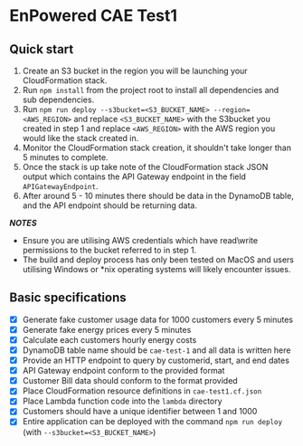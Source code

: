 # EnPowered CAE Test1

## Quick start
1. Create an S3 bucket in the region you will be launching your CloudFormation stack.
2. Run ``npm install`` from the project root to install all dependencies and sub dependencies.
3. Run ``npm run deploy --s3bucket=<S3_BUCKET_NAME> --region=<AWS_REGION>`` and replace ``<S3_BUCKET_NAME>`` with the S3bucket you created in step 1 and replace ``<AWS_REGION>`` with the AWS region you would like the stack created in.
4. Monitor the CloudFormation stack creation, it shouldn't take longer than 5 minutes to complete.
5. Once the stack is up take note of the CloudFormation stack JSON output which contains the API Gateway endpoint in the field ``APIGatewayEndpoint``.
6. After around 5 - 10 minutes there should be data in the DynamoDB table, and the API endpoint should be returning data.

***NOTES***
- Ensure you are utilising AWS credentials which have read\write permissions to the bucket referred to in step 1.
- The build and deploy process has only been tested on MacOS and users utilising Windows or *nix operating systems will likely encounter issues.

## Basic specifications
- [x] Generate fake customer usage data for 1000 customers every 5 minutes
- [x] Generate fake energy prices every 5 minutes
- [x] Calculate each customers hourly energy costs 
- [x] DynamoDB table name should be ``cae-test-1`` and all data is written here
- [x] Provide an HTTP endpoint to query by customerid, start, and end dates
- [x] API Gateway endpoint conform to the provided format
- [x] Customer Bill data should conform to the format provided 
- [x] Place CloudFormation resource definitions in ``cae-test1.cf.json``
- [x] Place Lambda function code into the ``lambda`` directory
- [x] Customers should have a unique identifier between 1 and 1000
- [x] Entire application can be deployed with the command ``npm run deploy`` (with ``--s3bucket=<S3_BUCKET_NAME>``)